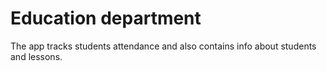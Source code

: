 # Education department

The app tracks students attendance and also contains info about students and lessons.
